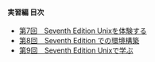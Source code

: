 #### 実習編 目次

* [第7回　Seventh Edition Unixを体験する](200311-07.md)
* [第8回　Seventh Edition での環境構築  ](200312-08.md)
* [第9回　Seventh Edition Unixで学ぶ   ](200401-09.md)
